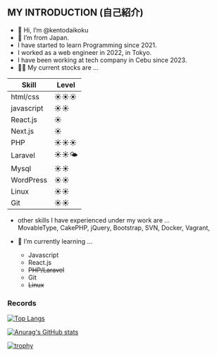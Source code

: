 ## MY INTRODUCTION (自己紹介)

- 👋 Hi, I’m @kentodaikoku
- 👀 I’m from Japan.
- I have started to learn Programming since 2021.
- I worked as a web engineer in 2022, in Tokyo.
- I have been working at tech company in Cebu since 2023.
- 🧑‍💻 My current stocks are ...

|  Skill      |  Level    |
| -------     | -------   |
| html/css    | ☀️☀️☀️       | 
| javascript  | ☀️☀️        |
| React.js    | ☀️         |
| Next.js     | ☀️         |
| PHP         | ☀️☀️☀️       |
| Laravel     | ☀️☀️🌤️      |
| Mysql       | ☀️☀️        |
| WordPress   | ☀️☀️        |
| Linux       | ☀️☀️        |
| Git         | ☀️☀️        |

- other skills I have experienced under my work are ... <br>
MovableType, CakePHP, jQuery, Bootstrap, SVN, Docker, Vagrant, 

- 🌱 I’m currently learning ...
  - Javascript
  - React.js
  - ~~PHP/Laravel~~
  - Git
  - ~~Linux~~


### Records

<!-- [![Top Langs](https://github-readme-stats.vercel.app/api/top-langs/?username=kentodaikoku&theme=onedark)](https://github.com/anuraghazra/github-readme-stats) -->

[![Top Langs](https://github-readme-stats.vercel.app/api/top-langs/?username=kentodaikoku&layout=compact&theme=onedark)](https://github.com/anuraghazra/github-readme-stats)

[![Anurag's GitHub stats](https://github-readme-stats.vercel.app/api?username=kentodaikoku&theme=onedark&show_icons=true)](https://github.com/anuraghazra/github-readme-stats)

[![trophy](https://github-profile-trophy.vercel.app/?username=kentodaikoku&theme=onedark)](https://github.com/ryo-ma/github-profile-trophy)
